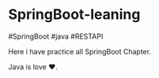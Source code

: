 # SpringBoot-leaning
#SpringBoot
#java
#RESTAPI


Here i have practice all SpringBoot Chapter.



Java is love ❤️.
